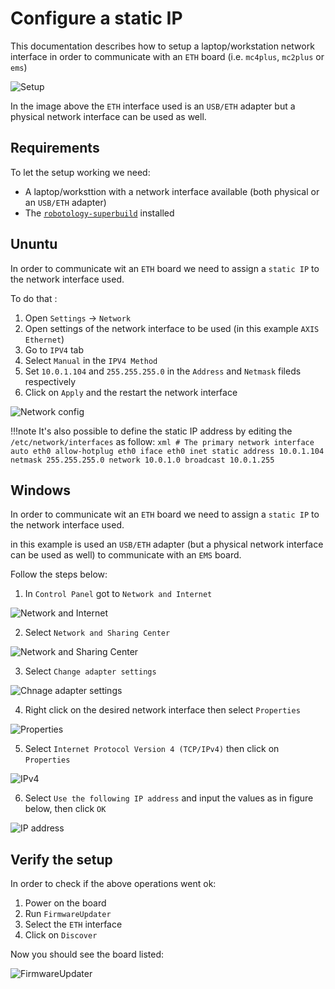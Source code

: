 # Configure a static IP
This documentation describes how to setup a laptop/workstation network interface in order to communicate with an `ETH` board (i.e. `mc4plus`, `mc2plus` or `ems`)

![Setup](./img/img-1.png)

In the image above the `ETH` interface used is an `USB/ETH` adapter but a physical network interface can be used as well.

## Requirements
To let the setup working we need:

-  A laptop/worksttion with a network interface available (both physical or an `USB/ETH` adapter)
-  The [`robotology-superbuild`](https://github.com/robotology/robotology-superbuild) installed

## Ununtu
In order to communicate wit an `ETH` board we need to assign a `static IP` to the network interface used.

To do that :

1. Open `Settings` -> `Network`
2. Open settings of the network interface to be used (in this example `AXIS Ethernet`)
3. Go to `IPV4` tab
4. Select `Manual` in the `IPV4 Method`
5. Set `10.0.1.104` and `255.255.255.0` in the `Address` and `Netmask` fileds respectively
6. Click on `Apply` and the restart the network interface

![Network config](./img/img-2.png)

!!!note
    It's also possible to define the static IP address by editing the `/etc/network/interfaces` as follow:
    ```xml
        # The primary network interface
            auto eth0
            allow-hotplug eth0
            iface eth0 inet static
            address 10.0.1.104
            netmask 255.255.255.0
            network 10.0.1.0
            broadcast 10.0.1.255
    ```

## Windows
In order to communicate wit an `ETH` board we need to assign a `static IP` to the network interface used.

in this example is used an `USB/ETH` adapter (but a physical network interface can be used as well) to communicate with an `EMS` board.

Follow the steps below:

1. In `Control Panel` got to `Network and Internet`

![Network and Internet](img/network-setup-1.png)

2. Select `Network and Sharing Center` 

![Network and Sharing Center](img/network-setup-2.png)

3. Select `Change adapter settings` 

![Chnage adapter settings](img/network-setup-3.png)

4. Right click on the desired network interface then select `Properties`

![Properties](img/network-setup-4.png)

5. Select `Internet Protocol Version 4 (TCP/IPv4)` then click on `Properties`

![IPv4](img/network-setup-5.png)

6. Select `Use the following IP address` and input the values as in figure below, then click `OK`

![IP address](img/network-setup-6.png)

## Verify the setup
In order to check if the above operations went ok:

1. Power on the board
2. Run `FirmwareUpdater`
3. Select the `ETH` interface
4. Click on `Discover`

Now you should see the board listed:

![FirmwareUpdater](./img/img-3.png)
